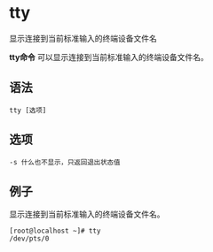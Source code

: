 tty
===

显示连接到当前标准输入的终端设备文件名


**tty命令** 可以显示连接到当前标准输入的终端设备文件名。

##  语法

```
tty [选项]
```

##  选项

```
-s 什么也不显示，只返回退出状态值
```

## 例子

显示连接到当前标准输入的终端设备文件名。

```
[root@localhost ~]# tty
/dev/pts/0
```



